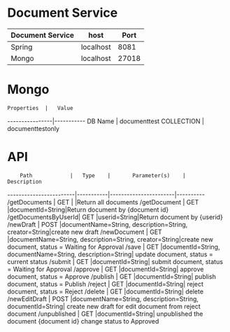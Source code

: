 # Document Service

Document Service|		host	|	Port			
----------------|---------------|--------
	Spring		|	localhost	|  8081
	Mongo		|	localhost	| 27018

# Mongo

	Properties	|	Value
----------------|-----------
DB Name | documenttest
COLLECTION | documenttestonly

# API


		Path			|	Type	|		Parameter(s)	|	Description
------------------------|-----------|-----------------------|----------
/getDocuments		|	GET		| |Return all documents
/getDocument			|	GET 	|documentId=String|Return document by {document id}
/getDocumentsByUserId|	GET 	|userid=String|Return document by {userid}
/newDraft	 			|	POST	|documentName=String, description=String, creator=String|create new draft
/newDocument			|	GET 	|documentName=String, description=String, creator=String|create new document, status = Waiting for Approval
/save					|	GET 	|documentId=String, documentName=String, description=String| update document, status = current status
/submit					|	GET 	|documentId=String| submit document, status = Waiting for Approval
/approve				|	GET 	|documentId=String| approve document, status = Approve
/publish				|	GET 	|documentId=String| publish document, status = Publish
/reject					|	GET 	|documentId=String| reject document, status = Reject
/delete					|	GET 	|documentId=String| delete
/newEditDraft			|	POST	|documentName=String, description=String, documentId=String| create new draft for edit document from reject document
/unpublished			| 	GET 	|documentId=String|	unpublished the document {document id} change status to Approved